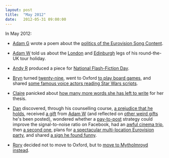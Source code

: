 ```yaml
---
layout: post
title:  "May 2012"
date:   2012-05-31 09:00:00
---
```


In May 2012:

* [Adam G][adam-g] wrote a poem about the [politics of the Eurovision Song Content](http://adrokspoems.wordpress.com/2012/05/22/european-union/).

* [Adam W][adam-w] told us about the [London](http://www.ad-space.org.uk/2012/05/10/london-railing-against-the-masses/) and [Edinburgh](http://www.ad-space.org.uk/2012/05/17/edinburgh-up-and-over/) legs of his round-the-UK tour holiday.

* [Andy R][andy-r] produced a piece for [National Flash-Fiction Day](http://selfdoubtgun.wordpress.com/2012/05/16/micro-fiction/).

* [Bryn][bryn] turned [twenty-nine](http://randomlyevil.org.uk/2012/05/14/achievement-unlocked-29-years/), went to Oxford [to play board games](http://randomlyevil.org.uk/2012/05/22/oxford-board-games/), and shared [some famous voice actors reading Star Wars scripts](http://randomlyevil.org.uk/2012/05/24/eccc-2012-star-wars-trilogy-the-radio-play/).

* [Claire][claire] panicked about [how many more words she has left to write](http://nowebsite.co.uk/blog/2012/05/666/) for her thesis.

* [Dan][dan] discovered, through his counselling course, [a prejudice that he holds](http://www.scatmania.org/2012/05/01/ageism-in-counselling/), received [a gift](http://www.scatmania.org/2012/05/02/new-keyboard/) from [Adam W][adam-w] (and reflected on [other weird gifts](http://www.scatmania.org/2012/05/04/on-this-day-in-2005/) he's been posted), wondered whether a [pay-to-post](http://www.scatmania.org/2012/05/11/pay-to-post/) strategy could improve the signal-to-noise ratio on Facebook, had an [awful cinema trip](http://www.scatmania.org/2012/05/14/cinema-1/), then [a second one](http://www.scatmania.org/2012/05/15/cinema-2/), plans for [a spectacular multi-location Eurovision party](http://www.scatmania.org/2012/05/21/eurovision/), and shared [a sign he found funny](http://www.scatmania.org/2012/05/23/addiction/).

* [Rory][rory] decided not to move to Oxford, but to [move to Mytholmroyd instead](http://razinaber.livejournal.com/116117.html).


[adam-g]:  http://strokeyadam.livejournal.com/
[adam-w]:  http://www.ad-space.org.uk/
[andy-k]:  http://theguidemark3.livejournal.com/
[andy-r]:  http://selfdoubtgun.wordpress.com/
[beth]:    http://littlegreenbeth.livejournal.com/
[bryn]:    http://randomlyevil.org.uk/
[claire]:  http://nowebsite.co.uk/blog/
[dan]:     http://www.scatmania.org/
[ele]:     http://ele-is-crazy.livejournal.com/
[fiona]:   http://fionafish.wordpress.com/
[hayley]:  http://leelee1983.livejournal.com/
[jen]:     http://scleip.livejournal.com/
[jimmy]:   http://vikingjim.livejournal.com/
[jta]:     http://blog.electricquaker.co.uk/
[kit]:     http://reaperkit.wordpress.com/
[liz]:     http://norasdollhouse.livejournal.com/
[malbo21]: http://malbo21.wordpress.com/
[matt-p]:  http://myzelik.livejournal.com/
[matt-r]:  http://matt-inthe-hat.livejournal.com/
[paul]:    http://blog.pacifist.co.uk/
[penny]:   http://thepennyfaerie.livejournal.com/
[pete]:    http://loonybin345.livejournal.com/
[rory]:    http://razinaber.livejournal.com/
[ruth]:    http://fleeblewidget.co.uk/
[sarah]:   http://starlight-sarah.livejournal.com/
[sian]:    http://elgingerbread.wordpress.com/
